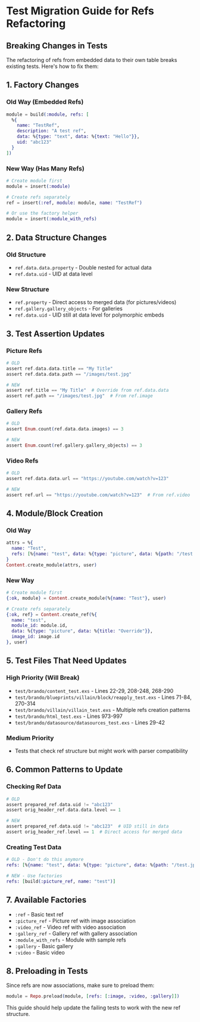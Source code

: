 # Test Migration Guide for Refs Refactoring

## Breaking Changes in Tests

The refactoring of refs from embedded data to their own table breaks existing tests. Here's how to fix them:

## 1. Factory Changes

### Old Way (Embedded Refs)
```elixir
module = build(:module, refs: [
  %{
    name: "TestRef",
    description: "A test ref", 
    data: %{type: "text", data: %{text: "Hello"}},
    uid: "abc123"
  }
])
```

### New Way (Has Many Refs)
```elixir
# Create module first
module = insert(:module)

# Create refs separately
ref = insert(:ref, module: module, name: "TestRef")

# Or use the factory helper
module = insert(:module_with_refs)
```

## 2. Data Structure Changes

### Old Structure
- `ref.data.data.property` - Double nested for actual data
- `ref.data.uid` - UID at data level

### New Structure  
- `ref.property` - Direct access to merged data (for pictures/videos)
- `ref.gallery.gallery_objects` - For galleries
- `ref.data.uid` - UID still at data level for polymorphic embeds

## 3. Test Assertion Updates

### Picture Refs
```elixir
# OLD
assert ref.data.data.title == "My Title"
assert ref.data.data.path == "/images/test.jpg"

# NEW  
assert ref.title == "My Title"  # Override from ref.data.data
assert ref.path == "/images/test.jpg"  # From ref.image
```

### Gallery Refs
```elixir
# OLD
assert Enum.count(ref.data.data.images) == 3

# NEW
assert Enum.count(ref.gallery.gallery_objects) == 3
```

### Video Refs
```elixir
# OLD
assert ref.data.data.url == "https://youtube.com/watch?v=123"

# NEW
assert ref.url == "https://youtube.com/watch?v=123"  # From ref.video
```

## 4. Module/Block Creation

### Old Way
```elixir
attrs = %{
  name: "Test",
  refs: [%{name: "test", data: %{type: "picture", data: %{path: "/test.jpg"}}}]
}
Content.create_module(attrs, user)
```

### New Way
```elixir
# Create module first
{:ok, module} = Content.create_module(%{name: "Test"}, user)

# Create refs separately
{:ok, ref} = Content.create_ref(%{
  name: "test",
  module_id: module.id,
  data: %{type: "picture", data: %{title: "Override"}},
  image_id: image.id
}, user)
```

## 5. Test Files That Need Updates

### High Priority (Will Break)
- `test/brando/content_test.exs` - Lines 22-29, 208-248, 268-290
- `test/brando/blueprints/villain/block/reapply_test.exs` - Lines 71-84, 270-314  
- `test/brando/villain/villain_test.exs` - Multiple refs creation patterns
- `test/brando/html_test.exs` - Lines 973-997
- `test/brando/datasource/datasources_test.exs` - Lines 29-42

### Medium Priority
- Tests that check ref structure but might work with parser compatibility

## 6. Common Patterns to Update

### Checking Ref Data
```elixir
# OLD
assert prepared_ref.data.uid != "abc123"
assert orig_header_ref.data.data.level == 1

# NEW  
assert prepared_ref.data.uid != "abc123"  # UID still in data
assert orig_header_ref.level == 1  # Direct access for merged data
```

### Creating Test Data
```elixir
# OLD - Don't do this anymore
refs: [%{name: "test", data: %{type: "picture", data: %{path: "/test.jpg"}}}]

# NEW - Use factories
refs: [build(:picture_ref, name: "test")]
```

## 7. Available Factories

- `:ref` - Basic text ref
- `:picture_ref` - Picture ref with image association
- `:video_ref` - Video ref with video association  
- `:gallery_ref` - Gallery ref with gallery association
- `:module_with_refs` - Module with sample refs
- `:gallery` - Basic gallery
- `:video` - Basic video

## 8. Preloading in Tests

Since refs are now associations, make sure to preload them:

```elixir
module = Repo.preload(module, [refs: [:image, :video, :gallery]])
```

This guide should help update the failing tests to work with the new ref structure.